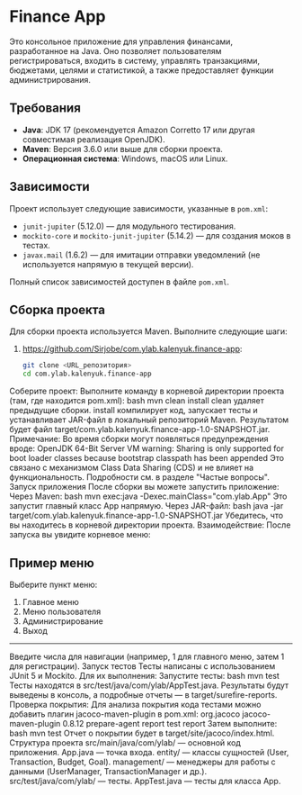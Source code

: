 # Finance App

Это консольное приложение для управления финансами, разработанное на Java. Оно позволяет пользователям регистрироваться, входить в систему, управлять транзакциями, бюджетами, целями и статистикой, а также предоставляет функции администрирования.

## Требования

- **Java**: JDK 17 (рекомендуется Amazon Corretto 17 или другая совместимая реализация OpenJDK).
- **Maven**: Версия 3.6.0 или выше для сборки проекта.
- **Операционная система**: Windows, macOS или Linux.

## Зависимости

Проект использует следующие зависимости, указанные в `pom.xml`:
- `junit-jupiter` (5.12.0) — для модульного тестирования.
- `mockito-core` и `mockito-junit-jupiter` (5.14.2) — для создания моков в тестах.
- `javax.mail` (1.6.2) — для имитации отправки уведомлений (не используется напрямую в текущей версии).

Полный список зависимостей доступен в файле `pom.xml`.

## Сборка проекта

Для сборки проекта используется Maven. Выполните следующие шаги:

1. https://github.com/Sirjobe/com.ylab.kalenyuk.finance-app:
   ```bash
   git clone <URL_репозитория>
   cd com.ylab.kalenyuk.finance-app
Соберите проект:
Выполните команду в корневой директории проекта (там, где находится pom.xml):
bash
mvn clean install
clean удаляет предыдущие сборки.
install компилирует код, запускает тесты и устанавливает JAR-файл в локальный репозиторий Maven.
Результатом будет файл target/com.ylab.kalenyuk.finance-app-1.0-SNAPSHOT.jar.
Примечание: Во время сборки могут появляться предупреждения вроде:
OpenJDK 64-Bit Server VM warning: Sharing is only supported for boot loader classes because bootstrap classpath has been appended
Это связано с механизмом Class Data Sharing (CDS) и не влияет на функциональность. Подробности см. в разделе "Частые вопросы".
Запуск приложения
После сборки вы можете запустить приложение:
Через Maven:
bash
mvn exec:java -Dexec.mainClass="com.ylab.App"
Это запустит главный класс App напрямую.
Через JAR-файл:
bash
java -jar target/com.ylab.kalenyuk.finance-app-1.0-SNAPSHOT.jar
Убедитесь, что вы находитесь в корневой директории проекта.
Взаимодействие:
После запуска вы увидите корневое меню:

Пример меню
------------------------
Выберите пункт меню:
1. Главное меню
2. Меню пользователя
3. Администрирование
0. Выход
------------------------
Введите числа для навигации (например, 1 для главного меню, затем 1 для регистрации).
Запуск тестов
Тесты написаны с использованием JUnit 5 и Mockito. Для их выполнения:
Запустите тесты:
bash
mvn test
Тесты находятся в src/test/java/com/ylab/AppTest.java.
Результаты будут выведены в консоль, а подробные отчеты — в target/surefire-reports.
Проверка покрытия: Для анализа покрытия кода тестами можно добавить плагин jacoco-maven-plugin в pom.xml:
<build>
    <plugins>
        <plugin>
            <groupId>org.jacoco</groupId>
            <artifactId>jacoco-maven-plugin</artifactId>
            <version>0.8.12</version>
            <executions>
                <execution>
                    <goals>
                        <goal>prepare-agent</goal>
                    </goals>
                </execution>
                <execution>
                    <id>report</id>
                    <phase>test</phase>
                    <goals>
                        <goal>report</goal>
                    </goals>
                </execution>
            </executions>
        </plugin>
    </plugins>
</build>
Затем выполните:
bash
mvn test
Отчет о покрытии будет в target/site/jacoco/index.html.
Структура проекта
src/main/java/com/ylab/ — основной код приложения.
App.java — точка входа.
entity/ — классы сущностей (User, Transaction, Budget, Goal).
management/ — менеджеры для работы с данными (UserManager, TransactionManager и др.).
src/test/java/com/ylab/ — тесты.
AppTest.java — тесты для класса App.
